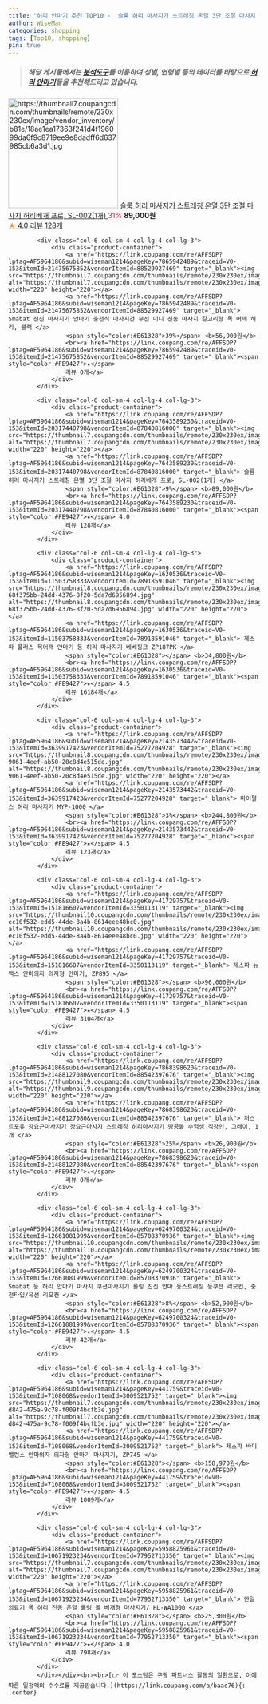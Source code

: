 ```yaml
---
title: "허리 안마기 추천 TOP10 -  슬룸 허리 마사지기 스트레칭 온열 3단 조절 마사지 허리베개 프로, SL-002(1개) "
author: WiseMan
categories: shopping
tags: [Top10, shopping]
pin: true
---
```


> ##### 해당 게시물에서는 [**분석도구**](https://itemscout.io/)를 이용하여 **성별**, **연령별** 등의 데이터를 바탕으로 [**허리 안마기**](https://link.coupang.com/a/baae76)들을 추천해드리고 있습니다.
<div class="container"><div class="row">
            <div class="col-6 col-sm-4 col-lg-4 col-lg-3">
                <div class="product-container">
                    <a href="https://link.coupang.com/re/AFFSDP?lptag=AF5964186&subid=wiseman1214&pageKey=7643589230&traceid=V0-153&itemId=20317440798&vendorItemId=87840816000" target="_blank"><img src="https://thumbnail7.coupangcdn.com/thumbnails/remote/230x230ex/image/vendor_inventory/b81e/18ae1ea17363f241d4f196099da6f9c8719ee9e8dadff6d637985cb6a3d1.jpg" alt="https://thumbnail7.coupangcdn.com/thumbnails/remote/230x230ex/image/vendor_inventory/b81e/18ae1ea17363f241d4f196099da6f9c8719ee9e8dadff6d637985cb6a3d1.jpg" width="220" height="220"></a>
                    <a href="https://link.coupang.com/re/AFFSDP?lptag=AF5964186&subid=wiseman1214&pageKey=7643589230&traceid=V0-153&itemId=20317440798&vendorItemId=87840816000" target="_blank"> 슬룸 허리 마사지기 스트레칭 온열 3단 조절 마사지 허리베개 프로, SL-002(1개) </a>
                    <span style="color:#E61328">31%</span> <b>89,000원</b>
                    <br><a href="https://link.coupang.com/re/AFFSDP?lptag=AF5964186&subid=wiseman1214&pageKey=7643589230&traceid=V0-153&itemId=20317440798&vendorItemId=87840816000" target="_blank"><span style="color:#FE9427">★</span> 4.0
                    리뷰 128개</a>
                </div>
            </div>
            
            <div class="col-6 col-sm-4 col-lg-4 col-lg-3">
                <div class="product-container">
                    <a href="https://link.coupang.com/re/AFFSDP?lptag=AF5964186&subid=wiseman1214&pageKey=7865942489&traceid=V0-153&itemId=21475675852&vendorItemId=88529927469" target="_blank"><img src="https://thumbnail7.coupangcdn.com/thumbnails/remote/230x230ex/image/vendor_inventory/e3f3/568a861cc25857442eb41b35361e46802ccc3a3bdd7cc23751233f079de3.jpg" alt="https://thumbnail7.coupangcdn.com/thumbnails/remote/230x230ex/image/vendor_inventory/e3f3/568a861cc25857442eb41b35361e46802ccc3a3bdd7cc23751233f079de3.jpg" width="220" height="220"></a>
                    <a href="https://link.coupang.com/re/AFFSDP?lptag=AF5964186&subid=wiseman1214&pageKey=7865942489&traceid=V0-153&itemId=21475675852&vendorItemId=88529927469" target="_blank"> Smabat 전신 마사지기 안마기 충전식 마사지건 무선 미니 전동 마사지 갈고리형 목 어깨 허리, 블랙 </a>
                    <span style="color:#E61328">39%</span> <b>56,900원</b>
                    <br><a href="https://link.coupang.com/re/AFFSDP?lptag=AF5964186&subid=wiseman1214&pageKey=7865942489&traceid=V0-153&itemId=21475675852&vendorItemId=88529927469" target="_blank"><span style="color:#FE9427">★</span> 
                    리뷰 0개</a>
                </div>
            </div>
            
            <div class="col-6 col-sm-4 col-lg-4 col-lg-3">
                <div class="product-container">
                    <a href="https://link.coupang.com/re/AFFSDP?lptag=AF5964186&subid=wiseman1214&pageKey=7643589230&traceid=V0-153&itemId=20317440798&vendorItemId=87840816000" target="_blank"><img src="https://thumbnail7.coupangcdn.com/thumbnails/remote/230x230ex/image/vendor_inventory/b81e/18ae1ea17363f241d4f196099da6f9c8719ee9e8dadff6d637985cb6a3d1.jpg" alt="https://thumbnail7.coupangcdn.com/thumbnails/remote/230x230ex/image/vendor_inventory/b81e/18ae1ea17363f241d4f196099da6f9c8719ee9e8dadff6d637985cb6a3d1.jpg" width="220" height="220"></a>
                    <a href="https://link.coupang.com/re/AFFSDP?lptag=AF5964186&subid=wiseman1214&pageKey=7643589230&traceid=V0-153&itemId=20317440798&vendorItemId=87840816000" target="_blank"> 슬룸 허리 마사지기 스트레칭 온열 3단 조절 마사지 허리베개 프로, SL-002(1개) </a>
                    <span style="color:#E61328">9%</span> <b>89,000원</b>
                    <br><a href="https://link.coupang.com/re/AFFSDP?lptag=AF5964186&subid=wiseman1214&pageKey=7643589230&traceid=V0-153&itemId=20317440798&vendorItemId=87840816000" target="_blank"><span style="color:#FE9427">★</span> 4.0
                    리뷰 128개</a>
                </div>
            </div>
            
            <div class="col-6 col-sm-4 col-lg-4 col-lg-3">
                <div class="product-container">
                    <a href="https://link.coupang.com/re/AFFSDP?lptag=AF5964186&subid=wiseman1214&pageKey=1630536&traceid=V0-153&itemId=11503758333&vendorItemId=78918591046" target="_blank"><img src="https://thumbnail8.coupangcdn.com/thumbnails/remote/230x230ex/image/retail/images/629846749180109-68f375bb-24dd-4376-8f20-5da7d6956894.jpg" alt="https://thumbnail8.coupangcdn.com/thumbnails/remote/230x230ex/image/retail/images/629846749180109-68f375bb-24dd-4376-8f20-5da7d6956894.jpg" width="220" height="220"></a>
                    <a href="https://link.coupang.com/re/AFFSDP?lptag=AF5964186&subid=wiseman1214&pageKey=1630536&traceid=V0-153&itemId=11503758333&vendorItemId=78918591046" target="_blank"> 제스파 플러스 목어깨 안마기 등 허리 마사지기 베베핑크 ZP187PK </a>
                    <span style="color:#E61328"></span> <b>34,800원</b>
                    <br><a href="https://link.coupang.com/re/AFFSDP?lptag=AF5964186&subid=wiseman1214&pageKey=1630536&traceid=V0-153&itemId=11503758333&vendorItemId=78918591046" target="_blank"><span style="color:#FE9427">★</span> 4.5
                    리뷰 16184개</a>
                </div>
            </div>
            
            <div class="col-6 col-sm-4 col-lg-4 col-lg-3">
                <div class="product-container">
                    <a href="https://link.coupang.com/re/AFFSDP?lptag=AF5964186&subid=wiseman1214&pageKey=2143573442&traceid=V0-153&itemId=3639917423&vendorItemId=75277204928" target="_blank"><img src="https://thumbnail8.coupangcdn.com/thumbnails/remote/230x230ex/image/retail/images/2021/04/20/11/7/226192e2-9061-4eef-ab50-20c8d4e515de.jpg" alt="https://thumbnail8.coupangcdn.com/thumbnails/remote/230x230ex/image/retail/images/2021/04/20/11/7/226192e2-9061-4eef-ab50-20c8d4e515de.jpg" width="220" height="220"></a>
                    <a href="https://link.coupang.com/re/AFFSDP?lptag=AF5964186&subid=wiseman1214&pageKey=2143573442&traceid=V0-153&itemId=3639917423&vendorItemId=75277204928" target="_blank"> 마이펄스 허리 마사지기 MYP-1000 </a>
                    <span style="color:#E61328">3%</span> <b>244,800원</b>
                    <br><a href="https://link.coupang.com/re/AFFSDP?lptag=AF5964186&subid=wiseman1214&pageKey=2143573442&traceid=V0-153&itemId=3639917423&vendorItemId=75277204928" target="_blank"><span style="color:#FE9427">★</span> 4.5
                    리뷰 123개</a>
                </div>
            </div>
            
            <div class="col-6 col-sm-4 col-lg-4 col-lg-3">
                <div class="product-container">
                    <a href="https://link.coupang.com/re/AFFSDP?lptag=AF5964186&subid=wiseman1214&pageKey=41729757&traceid=V0-153&itemId=151816607&vendorItemId=3350113119" target="_blank"><img src="https://thumbnail10.coupangcdn.com/thumbnails/remote/230x230ex/image/retail/images/1679091962306867-ec10f532-edd5-44de-8a4b-8614eee48bc0.jpg" alt="https://thumbnail10.coupangcdn.com/thumbnails/remote/230x230ex/image/retail/images/1679091962306867-ec10f532-edd5-44de-8a4b-8614eee48bc0.jpg" width="220" height="220"></a>
                    <a href="https://link.coupang.com/re/AFFSDP?lptag=AF5964186&subid=wiseman1214&pageKey=41729757&traceid=V0-153&itemId=151816607&vendorItemId=3350113119" target="_blank"> 제스파 뉴 맥스 안마의자 의자형 안마기, ZP895 </a>
                    <span style="color:#E61328"></span> <b>96,000원</b>
                    <br><a href="https://link.coupang.com/re/AFFSDP?lptag=AF5964186&subid=wiseman1214&pageKey=41729757&traceid=V0-153&itemId=151816607&vendorItemId=3350113119" target="_blank"><span style="color:#FE9427">★</span> 4.5
                    리뷰 3104개</a>
                </div>
            </div>
            
            <div class="col-6 col-sm-4 col-lg-4 col-lg-3">
                <div class="product-container">
                    <a href="https://link.coupang.com/re/AFFSDP?lptag=AF5964186&subid=wiseman1214&pageKey=7868398620&traceid=V0-153&itemId=21488127080&vendorItemId=88542397676" target="_blank"><img src="https://thumbnail9.coupangcdn.com/thumbnails/remote/230x230ex/image/vendor_inventory/7585/846908e74d67cae197141ca508020038e4e8e6e8d314a6fefba74fdc1d53.png" alt="https://thumbnail9.coupangcdn.com/thumbnails/remote/230x230ex/image/vendor_inventory/7585/846908e74d67cae197141ca508020038e4e8e6e8d314a6fefba74fdc1d53.png" width="220" height="220"></a>
                    <a href="https://link.coupang.com/re/AFFSDP?lptag=AF5964186&subid=wiseman1214&pageKey=7868398620&traceid=V0-153&itemId=21488127080&vendorItemId=88542397676" target="_blank"> 저스트포유 장요근마사지기 장요근마사지 스트레칭 허리마사지기 땅콩볼 수험생 직장인, 그레이, 1개 </a>
                    <span style="color:#E61328">25%</span> <b>26,900원</b>
                    <br><a href="https://link.coupang.com/re/AFFSDP?lptag=AF5964186&subid=wiseman1214&pageKey=7868398620&traceid=V0-153&itemId=21488127080&vendorItemId=88542397676" target="_blank"><span style="color:#FE9427">★</span> 
                    리뷰 0개</a>
                </div>
            </div>
            
            <div class="col-6 col-sm-4 col-lg-4 col-lg-3">
                <div class="product-container">
                    <a href="https://link.coupang.com/re/AFFSDP?lptag=AF5964186&subid=wiseman1214&pageKey=6249700324&traceid=V0-153&itemId=12661081999&vendorItemId=85708370936" target="_blank"><img src="https://thumbnail10.coupangcdn.com/thumbnails/remote/230x230ex/image/vendor_inventory/2d3e/1446e36e00aaec0f857f86c1ff356daa0e24136cb7142cdd81823d043058.jpg" alt="https://thumbnail10.coupangcdn.com/thumbnails/remote/230x230ex/image/vendor_inventory/2d3e/1446e36e00aaec0f857f86c1ff356daa0e24136cb7142cdd81823d043058.jpg" width="220" height="220"></a>
                    <a href="https://link.coupang.com/re/AFFSDP?lptag=AF5964186&subid=wiseman1214&pageKey=6249700324&traceid=V0-153&itemId=12661081999&vendorItemId=85708370936" target="_blank"> Smabat 등 허리 안마기 마사지 쿠션마사지기 롤링 진신 안마 등스트레칭 등쿠션 리모컨, 충전타입/유선 리모컨 </a>
                    <span style="color:#E61328">8%</span> <b>52,900원</b>
                    <br><a href="https://link.coupang.com/re/AFFSDP?lptag=AF5964186&subid=wiseman1214&pageKey=6249700324&traceid=V0-153&itemId=12661081999&vendorItemId=85708370936" target="_blank"><span style="color:#FE9427">★</span> 4.5
                    리뷰 42개</a>
                </div>
            </div>
            
            <div class="col-6 col-sm-4 col-lg-4 col-lg-3">
                <div class="product-container">
                    <a href="https://link.coupang.com/re/AFFSDP?lptag=AF5964186&subid=wiseman1214&pageKey=441759&traceid=V0-153&itemId=7108068&vendorItemId=3009521752" target="_blank"><img src="https://thumbnail7.coupangcdn.com/thumbnails/remote/230x230ex/image/product/image/vendoritem/2019/02/11/3009521752/0a5793fb-d842-475a-9c78-f009f4bcfb3e.jpg" alt="https://thumbnail7.coupangcdn.com/thumbnails/remote/230x230ex/image/product/image/vendoritem/2019/02/11/3009521752/0a5793fb-d842-475a-9c78-f009f4bcfb3e.jpg" width="220" height="220"></a>
                    <a href="https://link.coupang.com/re/AFFSDP?lptag=AF5964186&subid=wiseman1214&pageKey=441759&traceid=V0-153&itemId=7108068&vendorItemId=3009521752" target="_blank"> 제스파 바디 밸런스 안마의자 의자형 안마기 마사지기, ZP745 </a>
                    <span style="color:#E61328"></span> <b>158,970원</b>
                    <br><a href="https://link.coupang.com/re/AFFSDP?lptag=AF5964186&subid=wiseman1214&pageKey=441759&traceid=V0-153&itemId=7108068&vendorItemId=3009521752" target="_blank"><span style="color:#FE9427">★</span> 4.5
                    리뷰 1009개</a>
                </div>
            </div>
            
            <div class="col-6 col-sm-4 col-lg-4 col-lg-3">
                <div class="product-container">
                    <a href="https://link.coupang.com/re/AFFSDP?lptag=AF5964186&subid=wiseman1214&pageKey=5958825961&traceid=V0-153&itemId=10671923234&vendorItemId=77952713350" target="_blank"><img src="https://thumbnail7.coupangcdn.com/thumbnails/remote/230x230ex/image/rs_quotation_api/y4fcugny/b77215f63ee147088c2eb2800a3e9d8c.jpg" alt="https://thumbnail7.coupangcdn.com/thumbnails/remote/230x230ex/image/rs_quotation_api/y4fcugny/b77215f63ee147088c2eb2800a3e9d8c.jpg" width="220" height="220"></a>
                    <a href="https://link.coupang.com/re/AFFSDP?lptag=AF5964186&subid=wiseman1214&pageKey=5958825961&traceid=V0-153&itemId=10671923234&vendorItemId=77952713350" target="_blank"> 한일의료기 목 허리 진동 온열 롤링 볼 베개형 마사지기/ HL-WA1000 </a>
                    <span style="color:#E61328"></span> <b>25,300원</b>
                    <br><a href="https://link.coupang.com/re/AFFSDP?lptag=AF5964186&subid=wiseman1214&pageKey=5958825961&traceid=V0-153&itemId=10671923234&vendorItemId=77952713350" target="_blank"><span style="color:#FE9427">★</span> 4.0
                    리뷰 798개</a>
                </div>
            </div>
            </div></div><br><br>[👉 이 포스팅은 쿠팡 파트너스 활동의 일환으로, 이에 따른 일정액의 수수료를 제공받습니다.](https://link.coupang.com/a/baae76){: .center}